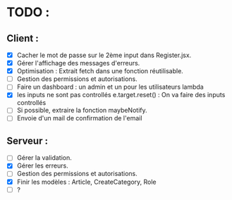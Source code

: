 # TODO :

## Client :
- [x] Cacher le mot de passe sur le 2ème input dans Register.jsx.  
- [x] Gérer l'affichage des messages d'erreurs.  
- [x] Optimisation : Extrait fetch dans une fonction réutilisable.  
- [ ] Gestion des permissions et autorisations.  
- [ ] Faire un dashboard : un admin et un pour les utilisateurs lambda
- [x] les inputs ne sont pas controllés e.target.reset() : On va faire des inputs controllés  
-  [ ] Si possible, extraire la fonction maybeNotify.
-  [ ] Envoie d'un mail de confirmation de l'email

## Serveur :
-[ ] Gérer la validation.  
-[x] Gérer les erreurs.  
-[ ] Gestion des permissions et autorisations.  
-[x] Finir les modèles : Article, CreateCategory, Role  
-[ ] ?
